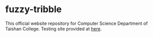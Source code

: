 fuzzy-tribble
=============

This official website repository for Computer Science Department 
of Taishan College.
Testing site provided at [here](http://5ki3s0x1c9.github.io/fuzzy-tribble/CS_WEB/).


